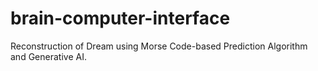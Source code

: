 # brain-computer-interface
Reconstruction of Dream using Morse Code-based Prediction Algorithm and Generative AI.
